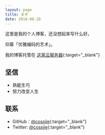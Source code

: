 ```yaml
---
layout: page
title: 关于
date: 2018-08-28
---
```


这里是我的个人博客，还没想起来写什么好。

仰慕「优雅编码的艺术」。

我的博客托管在 [这家云服务器](https://www.vultr.com/?ref=7324401){:target="_blank"}

## 坚信

* 熟能生巧
* 努力改变人生

## 联系

* GitHub：[@cossjie](https://github.com/cossjie){:target="_blank"}
* Twitter: [@cossjie](https://twitter.com/cossjie){:target="_blank"}

